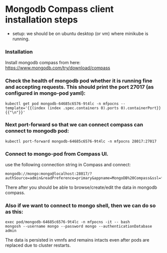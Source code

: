 # Mongodb Compass client installation steps

* setup: we should be on ubuntu desktop (or vm) where minikube is running.

### Installation
Install mongodb compass from here: https://www.mongodb.com/try/download/compass

### Check the health of mongodb pod whether it is running fine and accepting requests. This should print the port 27017 (as configured in mongo-pod yaml):
```
kubectl get pod mongodb-64685c6576-9t4lc -n mfpocns --template='{{(index (index .spec.containers 0).ports 0).containerPort}}{{"\n"}}'
```

### Next port-forward so that we can connect compass can connect to mongodb pod:
```
kubectl port-forward mongodb-64685c6576-9t4lc -n mfpocns 28017:27017
```

### Connect to mongo-pod from Compass UI.
use the following connection string in Compass and connect:
```
mongodb://mongo:mongo@localhost:28017/?authSource=admin&readPreference=primary&appname=MongoDB%20Compass&ssl=false
```

There after you should be able to browse/create/edit the data in mongodb compass.

### Also if we want to connect to mongo shell, then we can do so as this:
```
exec pod/mongodb-64685c6576-9t4lc -n mfpocns -it -- bash
mongosh --username mongo --password mongo --authenticationDatabase admin
```

The data is persisted in vmnfs and remains intacts even after pods are replaced due to cluster restarts.

